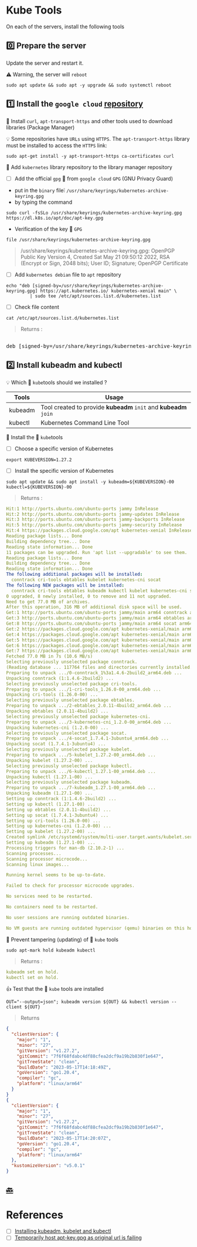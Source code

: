 # Kube Tools

On each of the servers, install the following tools

## :zero: Prepare the server

Update the server and restart it.

:warning: Warning, the server will `reboot`

```
sudo apt update && sudo apt -y upgrade && sudo systemctl reboot
```

## :one: Install the `google cloud` [repository](https://kubernetes.io/docs/tasks/tools/install-kubectl-linux/#install-using-native-package-management) 

:round_pushpin: Install `curl`, `apt-transport-https` and other tools used to download libraries (Package Manager)

:bulb: Some repositories have `URLs` using `HTTPS`. The `apt-transport-https` library must be installed to access the `HTTPS` link:

```
sudo apt-get install -y apt-transport-https ca-certificates curl
```

:round_pushpin: Add `kubernetes` library repository to the library manager repository

- [ ] Add the official `gpg` :key: from `google cloud` `GPG` (GNU Privacy Guard)
      
* put in the `binary` file:grey_exclamation: `/usr/share/keyrings/kubernetes-archive-keyring.gpg`
* by typing the command

```
sudo curl -fsSLo /usr/share/keyrings/kubernetes-archive-keyring.gpg https://dl.k8s.io/apt/doc/apt-key.gpg 
```

* Verification of the key :key: `GPG`

```
file /usr/share/keyrings/kubernetes-archive-keyring.gpg
```
> /usr/share/keyrings/kubernetes-archive-keyring.gpg: OpenPGP Public Key Version 4, Created Sat May 21 09:50:12 2022, RSA (Encrypt or Sign, 2048 bits); User ID; Signature; OpenPGP Certificate

- [ ] Add `kubernetes debian` file to `apt` repository

```
echo "deb [signed-by=/usr/share/keyrings/kubernetes-archive-keyring.gpg] https://apt.kubernetes.io/ kubernetes-xenial main" \
         | sudo tee /etc/apt/sources.list.d/kubernetes.list
```

- [ ] Check file content

```
cat /etc/apt/sources.list.d/kubernetes.list
```
> Returns :
<pre> 
deb [signed-by=/usr/share/keyrings/kubernetes-archive-keyring.gpg] https://apt.kubernetes.io/ kubernetes-xenial main
</pre>

## :two: Install **kubeadm** and **kubectl**

:bulb: Which :ice_cube: `kube`tools should we installed ?

| Tools   | Usage |
|---------|------------------------------------------------------------------|
| kubeadm | Tool created to provide **kubeadm** `init` and **kubeadm** `join` |
| kubectl | Kubernetes Command Line Tool |

:round_pushpin: Install the :ice_cube: `kube`tools

- [ ] Choose a specific version of Kubernetes

```
export KUBEVERSION=1.27.2
``` 

- [ ] Install the specific version of Kubernetes

```
sudo apt update && sudo apt install -y kubeadm=${KUBEVERSION}-00 kubectl=${KUBEVERSION}-00
```
> Returns :
```yaml
Hit:1 http://ports.ubuntu.com/ubuntu-ports jammy InRelease
Hit:2 http://ports.ubuntu.com/ubuntu-ports jammy-updates InRelease
Hit:3 http://ports.ubuntu.com/ubuntu-ports jammy-backports InRelease
Hit:5 http://ports.ubuntu.com/ubuntu-ports jammy-security InRelease
Hit:4 https://packages.cloud.google.com/apt kubernetes-xenial InRelease
Reading package lists... Done
Building dependency tree... Done
Reading state information... Done
11 packages can be upgraded. Run 'apt list --upgradable' to see them.
Reading package lists... Done
Building dependency tree... Done
Reading state information... Done
The following additional packages will be installed:
  conntrack cri-tools ebtables kubelet kubernetes-cni socat
The following NEW packages will be installed:
  conntrack cri-tools ebtables kubeadm kubectl kubelet kubernetes-cni socat
0 upgraded, 8 newly installed, 0 to remove and 11 not upgraded.
Need to get 77.0 MB of archives.
After this operation, 316 MB of additional disk space will be used.
Get:1 http://ports.ubuntu.com/ubuntu-ports jammy/main arm64 conntrack arm64 1:1.4.6-2build2 [32.4 kB]
Get:3 http://ports.ubuntu.com/ubuntu-ports jammy/main arm64 ebtables arm64 2.0.11-4build2 [85.4 kB]
Get:8 http://ports.ubuntu.com/ubuntu-ports jammy/main arm64 socat arm64 1.7.4.1-3ubuntu4 [348 kB]                 
Get:2 https://packages.cloud.google.com/apt kubernetes-xenial/main arm64 cri-tools arm64 1.26.0-00 [17.3 MB]
Get:4 https://packages.cloud.google.com/apt kubernetes-xenial/main arm64 kubernetes-cni arm64 1.2.0-00 [25.8 MB]
Get:5 https://packages.cloud.google.com/apt kubernetes-xenial/main arm64 kubelet arm64 1.27.2-00 [16.2 MB]
Get:6 https://packages.cloud.google.com/apt kubernetes-xenial/main arm64 kubectl arm64 1.27.1-00 [8751 kB]
Get:7 https://packages.cloud.google.com/apt kubernetes-xenial/main arm64 kubeadm arm64 1.27.1-00 [8483 kB]                                                           
Fetched 77.0 MB in 7s (10.6 MB/s)                                                                                                                                    
Selecting previously unselected package conntrack.
(Reading database ... 117764 files and directories currently installed.)
Preparing to unpack .../0-conntrack_1%3a1.4.6-2build2_arm64.deb ...
Unpacking conntrack (1:1.4.6-2build2) ...
Selecting previously unselected package cri-tools.
Preparing to unpack .../1-cri-tools_1.26.0-00_arm64.deb ...
Unpacking cri-tools (1.26.0-00) ...
Selecting previously unselected package ebtables.
Preparing to unpack .../2-ebtables_2.0.11-4build2_arm64.deb ...
Unpacking ebtables (2.0.11-4build2) ...
Selecting previously unselected package kubernetes-cni.
Preparing to unpack .../3-kubernetes-cni_1.2.0-00_arm64.deb ...
Unpacking kubernetes-cni (1.2.0-00) ...
Selecting previously unselected package socat.
Preparing to unpack .../4-socat_1.7.4.1-3ubuntu4_arm64.deb ...
Unpacking socat (1.7.4.1-3ubuntu4) ...
Selecting previously unselected package kubelet.
Preparing to unpack .../5-kubelet_1.27.2-00_arm64.deb ...
Unpacking kubelet (1.27.2-00) ...
Selecting previously unselected package kubectl.
Preparing to unpack .../6-kubectl_1.27.1-00_arm64.deb ...
Unpacking kubectl (1.27.1-00) ...
Selecting previously unselected package kubeadm.
Preparing to unpack .../7-kubeadm_1.27.1-00_arm64.deb ...
Unpacking kubeadm (1.27.1-00) ...
Setting up conntrack (1:1.4.6-2build2) ...
Setting up kubectl (1.27.1-00) ...
Setting up ebtables (2.0.11-4build2) ...
Setting up socat (1.7.4.1-3ubuntu4) ...
Setting up cri-tools (1.26.0-00) ...
Setting up kubernetes-cni (1.2.0-00) ...
Setting up kubelet (1.27.2-00) ...
Created symlink /etc/systemd/system/multi-user.target.wants/kubelet.service → /lib/systemd/system/kubelet.service.
Setting up kubeadm (1.27.1-00) ...
Processing triggers for man-db (2.10.2-1) ...
Scanning processes...                                                                                                                                                 
Scanning processor microcode...                                                                                                                                       
Scanning linux images...                                                                                                                                              

Running kernel seems to be up-to-date.

Failed to check for processor microcode upgrades.

No services need to be restarted.

No containers need to be restarted.

No user sessions are running outdated binaries.

No VM guests are running outdated hypervisor (qemu) binaries on this host.
```

:round_pushpin: Prevent tampering (updating) of :ice_cube: `kube` tools

```
sudo apt-mark hold kubeadm kubectl
```
> Returns :
```yaml
kubeadm set on hold.
kubectl set on hold.
```

:+1: Test that the :ice_cube: `kube` tools are installed

```
OUT="--output=json"; kubeadm version ${OUT} && kubectl version --client ${OUT}
```
> Returns
```json
{
  "clientVersion": {
    "major": "1",
    "minor": "27",
    "gitVersion": "v1.27.2",
    "gitCommit": "7f6f68fdabc4df88cfea2dcf9a19b2b830f1e647",
    "gitTreeState": "clean",
    "buildDate": "2023-05-17T14:18:49Z",
    "goVersion": "go1.20.4",
    "compiler": "gc",
    "platform": "linux/arm64"
  }
}
{
  "clientVersion": {
    "major": "1",
    "minor": "27",
    "gitVersion": "v1.27.2",
    "gitCommit": "7f6f68fdabc4df88cfea2dcf9a19b2b830f1e647",
    "gitTreeState": "clean",
    "buildDate": "2023-05-17T14:20:07Z",
    "goVersion": "go1.20.4",
    "compiler": "gc",
    "platform": "linux/arm64"
  },
  "kustomizeVersion": "v5.0.1"
}
```

## [:back:](../README.md#round_pushpin-installing-tools)

# References

- [ ] [Installing kubeadm, kubelet and kubectl](https://kubernetes.io/docs/setup/production-environment/tools/kubeadm/install-kubeadm/#installing-kubeadm-kubelet-and-kubectl)
- [ ] [Temporarily host apt-key.gpg as original url is failing](https://github.com/kubernetes/k8s.io/pull/4837)
